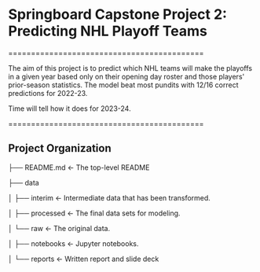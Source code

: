 # Springboard Capstone Project 2: Predicting NHL Playoff Teams #
===========================================

The aim of this project is to predict which NHL teams will make 
the playoffs in a given year based only on their opening day
roster and those players' prior-season statistics. The model 
beat most pundits with 12/16 correct predictions for 2022-23. 

Time will tell how it does for 2023-24.

===========================================
## Project Organization ##

├── README.md          <- The top-level README

├── data

│   ├── interim        <- Intermediate data that has been transformed.

│   ├── processed      <- The final data sets for modeling.

│   └── raw            <- The original data.

│
├── notebooks          <- Jupyter notebooks.

│
└── reports             <- Written report and slide deck

